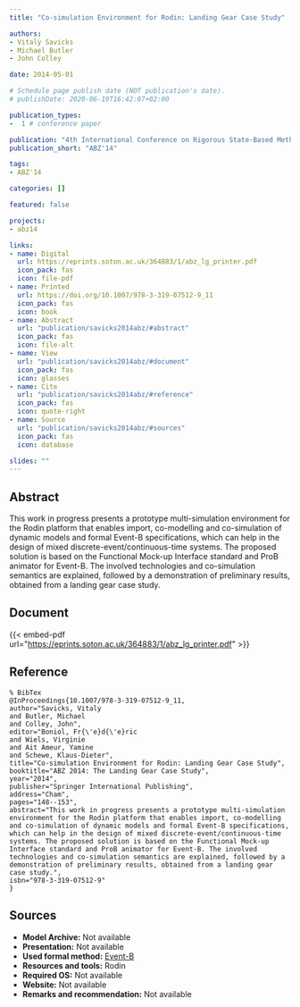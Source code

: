 ```yaml
---
title: "Co-simulation Environment for Rodin: Landing Gear Case Study"

authors:
- Vitaly Savicks
- Michael Butler
- John Colley

date: 2014-05-01

# Schedule page publish date (NOT publication's date).
# publishDate: 2020-06-19T16:42:07+02:00

publication_types:
-  1 # conference paper

publication: "4th International Conference on Rigorous State-Based Methods (ABZ'14)"
publication_short: "ABZ'14"

tags:
- ABZ'14

categories: []

featured: false

projects:
- abz14

links:
- name: Digital
  url: https://eprints.soton.ac.uk/364883/1/abz_lg_printer.pdf
  icon_pack: fas
  icon: file-pdf
- name: Printed
  url: https://doi.org/10.1007/978-3-319-07512-9_11
  icon_pack: fas
  icon: book
- name: Abstract
  url: "publication/savicks2014abz/#abstract"
  icon_pack: fas
  icon: file-alt
- name: View
  url: "publication/savicks2014abz/#document"
  icon_pack: fas
  icon: glasses
- name: Cite
  url: "publication/savicks2014abz/#reference"
  icon_pack: fas
  icon: quote-right
- name: Source
  url: "publication/savicks2014abz/#sources"
  icon_pack: fas
  icon: database

slides: ""
---
```


## Abstract

This work in progress presents a prototype multi-simulation environment for the Rodin platform that enables import, co-modelling and co-simulation of dynamic models and formal Event-B specifications, which can help in the design of mixed discrete-event/continuous-time systems. The proposed solution is based on the Functional Mock-up Interface standard and ProB animator for Event-B. The involved technologies and co-simulation semantics are explained, followed by a demonstration of preliminary results, obtained from a landing gear case study.

## Document

{{< embed-pdf url="https://eprints.soton.ac.uk/364883/1/abz_lg_printer.pdf" >}}

## Reference

~~~
% BibTex
@InProceedings{10.1007/978-3-319-07512-9_11,
author="Savicks, Vitaly
and Butler, Michael
and Colley, John",
editor="Boniol, Fr{\'e}d{\'e}ric
and Wiels, Virginie
and Ait Ameur, Yamine
and Schewe, Klaus-Dieter",
title="Co-simulation Environment for Rodin: Landing Gear Case Study",
booktitle="ABZ 2014: The Landing Gear Case Study",
year="2014",
publisher="Springer International Publishing",
address="Cham",
pages="148--153",
abstract="This work in progress presents a prototype multi-simulation environment for the Rodin platform that enables import, co-modelling and co-simulation of dynamic models and formal Event-B specifications, which can help in the design of mixed discrete-event/continuous-time systems. The proposed solution is based on the Functional Mock-up Interface standard and ProB animator for Event-B. The involved technologies and co-simulation semantics are explained, followed by a demonstration of preliminary results, obtained from a landing gear case study.",
isbn="978-3-319-07512-9"
}
~~~

## Sources

- **Model Archive:**
  Not available
- **Presentation:**
  Not available
- **Used formal method:**
  [Event-B](/method/event-b)
- **Resources and tools:**
  Rodin
- **Required OS:**
  Not available
- **Website:**
  Not available
- **Remarks and recommendation:**
  Not available
